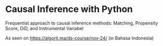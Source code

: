 # Causal Inference with Python

Frequentist approach to causal inference methods: Matching, Propensity Score, DiD, and Instrumental Variabel

As seen on https://algorit.ma/ds-course/nov-24/ (in Bahasa Indonesia)
